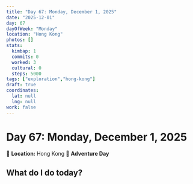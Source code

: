 ```yaml
---
title: "Day 67: Monday, December 1, 2025"
date: "2025-12-01"
day: 67
dayOfWeek: "Monday"
location: "Hong Kong"
photos: []
stats:
  kimbap: 1
  commits: 0
  worked: 3
  cultural: 0
  steps: 5000
tags: ["exploration","hong-kong"]
draft: true
coordinates:
  lat: null
  lng: null
work: false
---
```

# Day 67: Monday, December 1, 2025

📍 **Location:** Hong Kong
🎒 **Adventure Day**

## What do I do today?


